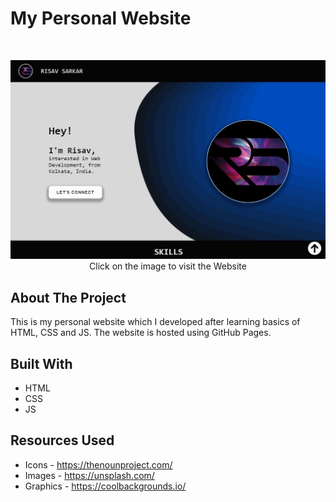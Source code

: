 # My Personal Website

<br />
<p align="center">
  <a href="https://risav-sarkar.github.io/">
    <img src="Img/Website_thumbnail.jpg">
  </a>
  Click on the image to visit the Website
</p>

## About The Project

This is my personal website which I developed after learning basics of HTML, CSS and JS. The website is hosted using GitHub Pages.

## Built With
* HTML
* CSS
* JS

## Resources Used
* Icons - https://thenounproject.com/
* Images - https://unsplash.com/ 
* Graphics - https://coolbackgrounds.io/
